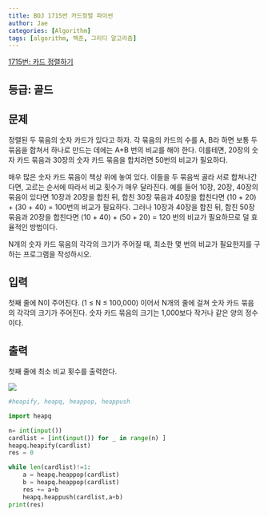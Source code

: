 ```yaml
---
title: BOJ 1715번 카드정렬 파이썬
author: Jae
categories: [Algorithm]
tags: [algorithm, 백준, 그리디 알고리즘]
---
```


[1715번: 카드 정렬하기](https://www.acmicpc.net/problem/1715)

## 등급: 골드

## 문제

정렬된 두 묶음의 숫자 카드가 있다고 하자. 각 묶음의 카드의 수를 A, B라 하면 보통 두 묶음을 합쳐서 하나로 만드는 데에는 A+B 번의 비교를 해야 한다. 이를테면, 20장의 숫자 카드 묶음과 30장의 숫자 카드 묶음을 합치려면 50번의 비교가 필요하다.

매우 많은 숫자 카드 묶음이 책상 위에 놓여 있다. 이들을 두 묶음씩 골라 서로 합쳐나간다면, 고르는 순서에 따라서 비교 횟수가 매우 달라진다. 예를 들어 10장, 20장, 40장의 묶음이 있다면 10장과 20장을 합친 뒤, 합친 30장 묶음과 40장을 합친다면 (10 + 20) + (30 + 40) = 100번의 비교가 필요하다. 그러나 10장과 40장을 합친 뒤, 합친 50장 묶음과 20장을 합친다면 (10 + 40) + (50 + 20) = 120 번의 비교가 필요하므로 덜 효율적인 방법이다.

N개의 숫자 카드 묶음의 각각의 크기가 주어질 때, 최소한 몇 번의 비교가 필요한지를 구하는 프로그램을 작성하시오.

## 입력

첫째 줄에 N이 주어진다. (1 ≤ N ≤ 100,000) 이어서 N개의 줄에 걸쳐 숫자 카드 묶음의 각각의 크기가 주어진다. 숫자 카드 묶음의 크기는 1,000보다 작거나 같은 양의 정수이다.

## 출력

첫째 줄에 최소 비교 횟수를 출력한다.

![](https://images.velog.io/images/a87380/post/5c046022-2a6e-423f-a603-85174e424511/image.png)

```python
#heapify, heapq, heappop, heappush

import heapq

n= int(input())
cardlist = [int(input()) for _ in range(n) ]
heapq.heapify(cardlist)
res = 0

while len(cardlist)!=1:
    a = heapq.heappop(cardlist)
    b = heapq.heappop(cardlist)
    res += a+b
    heapq.heappush(cardlist,a+b)
print(res)
```
